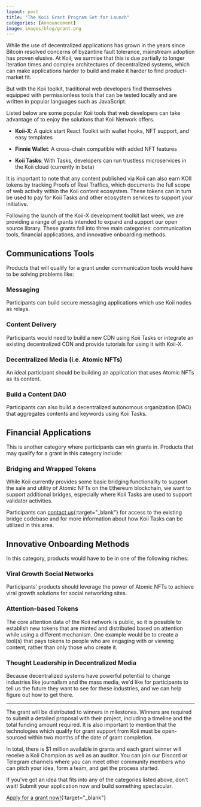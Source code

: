 ```yaml
---
layout: post
title: "The Koii Grant Program Set for Launch"
categories: [Announcement]
image: images/blog/grant.png
---
```


While the use of decentralized applications has grown in the years since Bitcoin resolved concerns of byzantine fault tolerance, mainstream adoption has proven elusive. At Koii, we surmise that this is due partially to longer iteration times and complex architectures of decentralized systems, which can make applications harder to build and make it harder to find product-market fit.

But with the Koii toolkit, traditional web developers find themselves equipped with permissionless tools that can be tested locally and are written in popular languages such as JavaScript.

Listed below are some popular Koii tools that web developers can take advantage of to enjoy the solutions that Koii Network offers.

- **Koii-X**: A quick start React Toolkit with wallet hooks, NFT support, and easy templates

- **Finnie Wallet**: A cross-chain compatible with added NFT features

- **Koii Tasks**: With Tasks, developers can run trustless microservices in the Koii cloud (currently in beta)

It is important to note that any content published via Koii can also earn KOII tokens by tracking Proofs of Real Traffics, which documents the full scope of web activity within the Koii content ecosystem. These tokens can in turn be used to pay for Koii Tasks and other ecosystem services to support your initiative.

Following the launch of the Koii-X development toolkit last week, we are providing a range of grants intended to expand and support our open source library. These grants fall into three main categories: communication tools, financial applications, and innovative onboarding methods.

## Communications Tools

Products that will qualify for a grant under communication tools would have to be solving problems like:

### Messaging

Participants can build secure messaging applications which use Koii nodes as relays.

### Content Delivery

Participants would need to build a new CDN using Koii Tasks or integrate an existing decentralized CDN and provide tutorials for using it with Koii-X.

### Decentralized Media (i.e. Atomic NFTs)

An ideal participant should be building an application that uses Atomic NFTs as its content.

### Build a Content DAO

Participants can also build a decentralized autonomous organization (DAO) that aggregates contents and keywords using Koii Tasks.

## Financial Applications

This is another category where participants can win grants in. Products that may qualify for a grant in this category include:

### Bridging and Wrapped Tokens

While Koii currently provides some basic bridging functionality to support the sale and utility of Atomic NFTs on the Ethereum blockchain, we want to support additional bridges, especially where Koii Tasks are used to support validator activities.

Participants can [contact us](http://hello@koii.network){:target="\_blank"} for access to the existing bridge codebase and for more information about how Koii Tasks can be utilized in this area.

## Innovative Onboarding Methods

In this category, products would have to be in one of the following niches:

### Viral Growth Social Networks

Participants’ products should leverage the power of Atomic NFTs to achieve viral growth solutions for social networking sites.

### Attention-based Tokens

The core attention data of the Koii network is public, so it is possible to establish new tokens that are minted and distributed based on attention while using a different mechanism. One example would be to create a tool(s) that pays tokens to people who are engaging with or viewing content, rather than only those who create it.

### Thought Leadership in Decentralized Media

Because decentralized systems have powerful potential to change industries like journalism and the mass media, we'd like for participants to tell us the future they want to see for these industries, and we can help figure out how to get there.

---

The grant will be distributed to winners in milestones. Winners are required to submit a detailed proposal with their project, including a timeline and the total funding amount required. It is also important to mention that the technologies which qualify for grant support from Koii must be open-sourced within two months of the date of grant completion.

In total, there is $1 million available in grants and each grant winner will receive a Koii Champion as well as an auditor. You can join our Discord or Telegram channels where you can meet other community members who can pitch your idea, form a team, and get the process started.

If you've got an idea that fits into any of the categories listed above, don’t wait! Submit your application now and build something spectacular.

[Apply for a grant now!](https://koii.network/form/grant/){:target="\_blank"}
